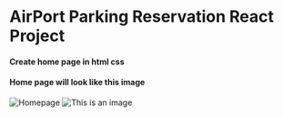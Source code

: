 # AirPort Parking Reservation React Project
#### Create home page in html css 
#### Home page will look like this image 
![Homepage](https://talentcocomedia.s3.amazonaws.com/Screenshot_311.png)
![This is an image](https://myoctocat.com/assets/images/base-octocat.svg)